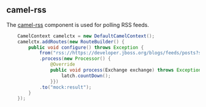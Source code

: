 ## camel-rss

The [camel-rss](http://camel.apache.org/rss.html) component is used for polling RSS feeds.

```java
    CamelContext camelctx = new DefaultCamelContext();
    camelctx.addRoutes(new RouteBuilder() {
        public void configure() throws Exception {
            from("rss://https://developer.jboss.org/blogs/feeds/posts?splitEntries=true&consumer.initialDelay=200&consumer.delay=1000")
            .process(new Processor() {
				@Override
				public void process(Exchange exchange) throws Exception {
					latch.countDown();
				}})
            .to("mock:result");
        }
    });
```

